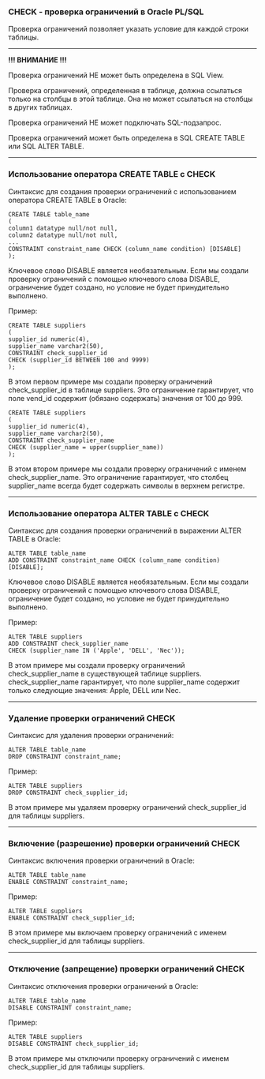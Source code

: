 ### CHECK - проверка ограничений в Oracle PL/SQL

Проверка ограничений позволяет указать условие для каждой строки таблицы.

---
**!!! ВНИМАНИЕ !!!**

Проверка ограничений НЕ может быть определена в SQL View.

Проверка ограничений, определенная в таблице, должна ссылаться только на 
столбцы в этой таблице. Она не может ссылаться на столбцы в других таблицах.

Проверка ограничений НЕ может подключать SQL-подзапрос.

Проверка ограничений может быть определена в SQL CREATE TABLE или SQL ALTER TABLE.

---
### Использование оператора CREATE TABLE с CHECK

Синтаксис для создания проверки ограничений с использованием оператора 
CREATE TABLE в Oracle:

    CREATE TABLE table_name
    (
    column1 datatype null/not null,
    column2 datatype null/not null,
    ...
    CONSTRAINT constraint_name CHECK (column_name condition) [DISABLE]
    );

Ключевое слово DISABLE является необязательным. Если мы создали проверку ограничений 
с помощью ключевого слова DISABLE, ограничение будет создано, но условие не будет 
принудительно выполнено.

Пример:

    CREATE TABLE suppliers
    (
    supplier_id numeric(4),
    supplier_name varchar2(50),
    CONSTRAINT check_supplier_id
    CHECK (supplier_id BETWEEN 100 and 9999)
    );

В этом первом примере мы создали проверку ограничений check_supplier_id в таблице 
suppliers. Это ограничение гарантирует, что поле vend_id содержит (обязано содержать) 
значения от 100 до 999.

    CREATE TABLE suppliers
    (
    supplier_id numeric(4),
    supplier_name varchar2(50),
    CONSTRAINT check_supplier_name
    CHECK (supplier_name = upper(supplier_name))
    );

В этом втором примере мы создали проверку ограничений с именем check_supplier_name. 
Это ограничение гарантирует, что столбец supplier_name всегда будет содержать символы 
в верхнем регистре.

---
### Использование оператора ALTER TABLE с CHECK

Синтаксис для создания проверки ограничений в выражении ALTER TABLE в Oracle:

    ALTER TABLE table_name
    ADD CONSTRAINT constraint_name CHECK (column_name condition) [DISABLE];

Ключевое слово DISABLE является необязательным. Если мы создали проверку ограничений 
с помощью ключевого слова DISABLE, ограничение будет создано, но условие не будет 
принудительно выполнено.

Пример:

    ALTER TABLE suppliers
    ADD CONSTRAINT check_supplier_name
    CHECK (supplier_name IN ('Apple', 'DELL', 'Nec'));

В этом примере мы создали проверку ограничений check_supplier_name в существующей 
таблице suppliers. check_supplier_name гарантирует, что поле supplier_name содержит 
только следующие значения: Apple, DELL или Nec.

---
### Удаление проверки ограничений CHECK

Синтаксис для удаления проверки ограничений:

    ALTER TABLE table_name
    DROP CONSTRAINT constraint_name;

Пример:

    ALTER TABLE suppliers
    DROP CONSTRAINT check_supplier_id;

В этом примере мы удаляем проверку ограничений check_supplier_id для таблицы suppliers.

---
### Включение (разрешение) проверки ограничений CHECK

Синтаксис включения проверки ограничений в Oracle:

    ALTER TABLE table_name
    ENABLE CONSTRAINT constraint_name;

Пример:

    ALTER TABLE suppliers
    ENABLE CONSTRAINT check_supplier_id;

В этом примере мы включаем проверку ограничений с именем check_supplier_id для 
таблицы suppliers.

---
### Отключение (запрещение) проверки ограничений CHECK

Синтаксис отключения проверки ограничений в Oracle:

    ALTER TABLE table_name
    DISABLE CONSTRAINT constraint_name;

Пример:

    ALTER TABLE suppliers
    DISABLE CONSTRAINT check_supplier_id;

В этом примере мы отключили проверку ограничений с именем check_supplier_id для 
таблицы suppliers.
